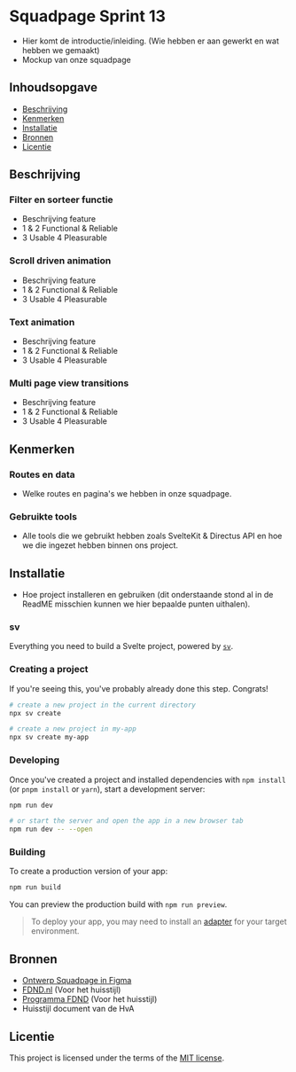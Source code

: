 # Squadpage Sprint 13

- Hier komt de introductie/inleiding. (Wie hebben er aan gewerkt en wat hebben we gemaakt)
- Mockup van onze squadpage

## Inhoudsopgave

  * [Beschrijving](#beschrijving)
  * [Kenmerken](#kenmerken)
  * [Installatie](#installatie)
  * [Bronnen](#bronnen)
  * [Licentie](#licentie)

## Beschrijving

### Filter en sorteer functie
- Beschrijving feature
- 1 & 2 Functional & Reliable
- 3 Usable
4 Pleasurable
  
### Scroll driven animation
- Beschrijving feature
- 1 & 2 Functional & Reliable
- 3 Usable
4 Pleasurable
  
### Text animation
- Beschrijving feature
- 1 & 2 Functional & Reliable
- 3 Usable
4 Pleasurable
  
### Multi page view transitions
- Beschrijving feature
- 1 & 2 Functional & Reliable
- 3 Usable
4 Pleasurable

## Kenmerken

### Routes en data

- Welke routes en pagina's we hebben in onze squadpage.

### Gebruikte tools

- Alle tools die we gebruikt hebben zoals SvelteKit & Directus API en hoe we die ingezet hebben binnen ons project.

## Installatie

- Hoe project installeren en gebruiken (dit onderstaande stond al in de ReadME misschien kunnen we hier bepaalde punten uithalen).

### sv

Everything you need to build a Svelte project, powered by [`sv`](https://github.com/sveltejs/cli).

### Creating a project

If you're seeing this, you've probably already done this step. Congrats!

```sh
# create a new project in the current directory
npx sv create

# create a new project in my-app
npx sv create my-app
```
### Developing

Once you've created a project and installed dependencies with `npm install` (or `pnpm install` or `yarn`), start a development server:

```sh
npm run dev

# or start the server and open the app in a new browser tab
npm run dev -- --open
```

### Building

To create a production version of your app:

```sh
npm run build
```

You can preview the production build with `npm run preview`.

> To deploy your app, you may need to install an [adapter](https://svelte.dev/docs/kit/adapters) for your target environment.

## Bronnen
- [Ontwerp Squadpage in Figma](https://www.figma.com/design/OKW6E3n84IyLq76bXJBhB7/Sprint-13?node-id=16-2&t=s6vBqLf3tv9Oeb9o-1)
- [FDND.nl](https://fdnd.nl/) (Voor het huisstijl)
- [Programma FDND](https://programma.fdnd.nl/) (Voor het huisstijl)
- Huisstijl document van de HvA

## Licentie

This project is licensed under the terms of the [MIT license](./LICENSE).

